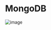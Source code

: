 # MongoDB



  ![image](https://github.com/Brayan-Hc11/mongo/assets/118775234/302e6ef5-5c8c-45b4-8fb6-741ec7c158c8)
